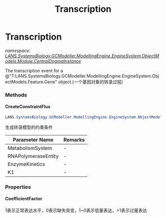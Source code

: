 ﻿---
title: Transcription
---

# Transcription
_namespace: [LANS.SystemsBiology.GCModeller.ModellingEngine.EngineSystem.ObjectModels.Module.CentralDogmaInstance](N-LANS.SystemsBiology.GCModeller.ModellingEngine.EngineSystem.ObjectModels.Module.CentralDogmaInstance.html)_

The transcription event for a @"T:LANS.SystemsBiology.GCModeller.ModellingEngine.EngineSystem.ObjectModels.Feature.Gene" object.(一个基因对象的转录过程)



### Methods

#### CreateConstraintFlux
```csharp
LANS.SystemsBiology.GCModeller.ModellingEngine.EngineSystem.ObjectModels.Module.CentralDogmaInstance.Transcription.CreateConstraintFlux(System.String,LANS.SystemsBiology.GCModeller.ModellingEngine.EngineSystem.ObjectModels.SubSystem.MetabolismCompartment,LANS.SystemsBiology.GCModeller.ModellingEngine.EngineSystem.ObjectModels.Feature.MetabolismEnzyme[],LANS.SystemsBiology.GCModeller.ModellingEngine.EngineSystem.MathematicsModels.EnzymeKinetics.ExpressionKinetics,System.Double,System.Int32[])
```
生成转录模型的约束条件

|Parameter Name|Remarks|
|--------------|-------|
|MetabolismSystem|-|
|RNAPolymeraseEntity|-|
|EnzymeKinetics|-|
|K1|-|



### Properties

#### CoefficientFactor
1表示正常表达水平，0表示缺失突变，1~0表示低量表达，>1表示过量表达
